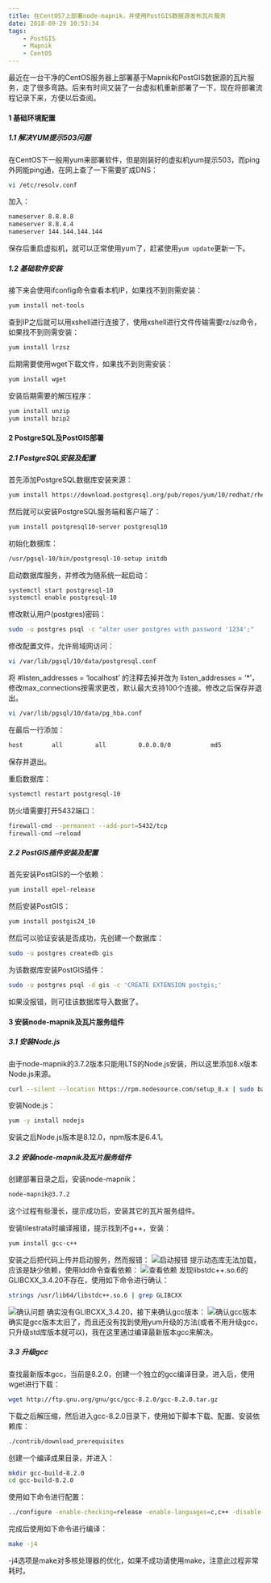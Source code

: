 ```yaml
---
title: 在CentOS7上部署node-mapnik，并使用PostGIS数据源发布瓦片服务
date: 2018-09-29 10:53:34
tags: 
	- PostGIS
	- Mapnik
	- CentOS
---
```


最近在一台干净的CentOS服务器上部署基于Mapnik和PostGIS数据源的瓦片服务，走了很多弯路。后来有时间又装了一台虚拟机重新部署了一下，现在将部署流程记录下来，方便以后查阅。

#### 1 基础环境配置

##### 1.1 解决YUM提示503问题

在CentOS下一般用yum来部署软件，但是刚装好的虚拟机yum提示503，而ping外网能ping通，在网上查了一下需要扩成DNS：
```bash
vi /etc/resolv.conf
```

加入：
```bash
nameserver 8.8.8.8
nameserver 8.8.4.4
nameserver 144.144.144.144
```
保存后重启虚拟机，就可以正常使用yum了，赶紧使用`yum update`更新一下。

##### 1.2 基础软件安装
接下来会使用ifconfig命令查看本机IP，如果找不到则需安装：
```bash
yum install net-tools
```

查到IP之后就可以用xshell进行连接了，使用xshell进行文件传输需要rz/sz命令，如果找不到则需安装：
```bash
yum install lrzsz
```

后期需要使用wget下载文件，如果找不到则需安装：
```bash
yum install wget
```

安装后期需要的解压程序：
```bash
yum install unzip
yum install bzip2
```

#### 2 PostgreSQL及PostGIS部署

##### 2.1 PostgreSQL安装及配置

首先添加PostgreSQL数据库安装来源：
```bash
yum install https://download.postgresql.org/pub/repos/yum/10/redhat/rhel-7-x86_64/pgdg-redhat10-10-2.noarch.rpm
```

然后就可以安装PostgreSQL服务端和客户端了：
```bash
yum install postgresql10-server postgresql10
```

初始化数据库：
```bash
/usr/pgsql-10/bin/postgresql-10-setup initdb
```

启动数据库服务，并修改为随系统一起启动：
```bash
systemctl start postgresql-10
systemctl enable postgresql-10
```

修改默认用户(postgres)密码：
```bash
sudo -u postgres psql -c "alter user postgres with password '1234';"
```

修改配置文件，允许局域网访问：
```bash
vi /var/lib/pgsql/10/data/postgresql.conf
```

将 #listen_addresses = ‘localhost’ 的注释去掉并改为 listen_addresses = ‘*’，修改max_connections按需求更改，默认最大支持100个连接。修改之后保存并退出。

```bash
vi /var/lib/pgsql/10/data/pg_hba.conf
```

在最后一行添加：
```bash
host		all			all			0.0.0.0/0			md5
```
保存并退出。

重启数据库：
```bash
systemctl restart postgresql-10
```

防火墙需要打开5432端口：
```bash
firewall-cmd --permanent --add-port=5432/tcp
firewall-cmd —reload
```

##### 2.2 PostGIS插件安装及配置
首先安装PostGIS的一个依赖：
```bash
yum install epel-release
```

然后安装PostGIS：
```bash
yum install postgis24_10
```

然后可以验证安装是否成功，先创建一个数据库：
```bash
sudo -u postgres createdb gis
```

为该数据库安装PostGIS插件：
```bash
sudo -u postgres psql -d gis -c 'CREATE EXTENSION postgis;'
```

如果没报错，则可往该数据库导入数据了。

#### 3 安装node-mapnik及瓦片服务组件

##### 3.1 安装Node.js
由于node-mapnik的3.7.2版本只能用LTS的Node.js安装，所以这里添加8.x版本Node.js来源。
```bash
curl --silent --location https://rpm.nodesource.com/setup_8.x | sudo bash -
```

安装Node.js：
```bash
yum -y install nodejs
```

安装之后Node.js版本是8.12.0，npm版本是6.4.1。

##### 3.2 安装node-mapnik及瓦片服务组件

创建部署目录之后，安装node-mapnik：
```bash
node-mapnik@3.7.2
```

这个过程有些漫长，提示成功后，安装其它的瓦片服务组件。

安装tilestrata时编译报错，提示找到不g++，安装：
```bash
yum install gcc-c++
```

安装之后把代码上传并启动服务，然而报错：
![启动报错](usenodemapnikwithpostgisoncentos/1.png)
提示动态库无法加载，应该是缺少依赖，使用ldd命令查看依赖：
![查看依赖](usenodemapnikwithpostgisoncentos/2.png)
发现libstdc++.so.6的GLIBCXX_3.4.20不存在，使用如下命令进行确认：
```bash
strings /usr/lib64/libstdc++.so.6 | grep GLIBCXX
```
![确认问题](usenodemapnikwithpostgisoncentos/3.png)
确实没有GLIBCXX_3.4.20，接下来确认gcc版本：
![确认gcc版本](usenodemapnikwithpostgisoncentos/4.png)
确实是gcc版本太旧了，而且还没有找到使用yum升级的方法(或者不用升级gcc，只升级std库版本就可以)，我在这里通过编译最新版本gcc来解决。

##### 3.3 升级gcc

查找最新版本gcc，当前是8.2.0，创建一个独立的gcc编译目录，进入后，使用wget进行下载：
```bash
wget http://ftp.gnu.org/gnu/gcc/gcc-8.2.0/gcc-8.2.0.tar.gz
```

下载之后解压缩，然后进入gcc-8.2.0目录下，使用如下脚本下载、配置、安装依赖库：
```bash
./contrib/download_prerequisites
```

创建一个编译成果目录，并进入：
```bash
mkdir gcc-build-8.2.0
cd gcc-build-8.2.0
```

使用如下命令进行配置：
```bash
../configure -enable-checking=release -enable-languages=c,c++ -disable-multilib
```

完成后使用如下命令进行编译：
```bash
make -j4
```
-j4选项是make对多核处理器的优化，如果不成功请使用make，注意此过程非常耗时。



